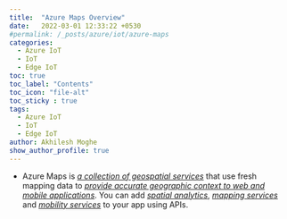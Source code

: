 ```yaml
---
title:  "Azure Maps Overview"
date:   2022-03-01 12:33:22 +0530
#permalink: /_posts/azure/iot/azure-maps
categories:
  - Azure IoT
  - IoT
  - Edge IoT
toc: true
toc_label: "Contents"
toc_icon: "file-alt"
toc_sticky : true
tags:
  - Azure IoT
  - IoT
  - Edge IoT
author: Akhilesh Moghe
show_author_profile: true
---
```


- Azure Maps is *<u>a collection of geospatial services</u>* that use fresh mapping data to *<u>provide accurate geographic context to web and mobile applications</u>*. You can add *<u>spatial analytics</u>*, *<u>mapping services</u>* and *<u>mobility services</u>* to your app using APIs.
